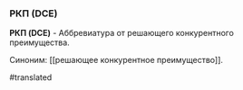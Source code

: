 ### РКП (DCE)

**РКП (DCE)** - Аббревиатура от решающего конкурентного преимущества.

Синоним: [[решающее конкурентное преимущество]].

#translated

